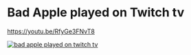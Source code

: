# Bad Apple played on Twitch tv

https://youtu.be/RfyGe3FNvT8

[![bad apple played on twitch tv](https://img.youtube.com/vi/RfyGe3FNvT8/0.jpg)](https://youtu.be/RfyGe3FNvT8)
